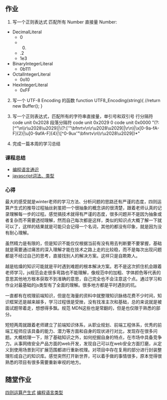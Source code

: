 ## 作业
1. 写一个正则表达式 匹配所有 Number 直接量
Number:
-  DecimalLiteral
    -  0
    - 0.
    -  .2
    - 1e3
- BinaryIntegerLiteral
    - 0b111
- OctalIntegerLiteral
    - 0o10
- HexIntegerLiteral
    - 0xFF
2. 写一个 UTF-8 Encoding 的函数
    function UTF8_Encoding(string){
        //return new Buffer();
    }
3. 写一个正则表达式，匹配所有的字符串直接量，单引号和双引号
<LS>行分隔符 code unit 0x2028
<PS>段落分隔符 code unit 0x2029
0 code unit 0x0000
"(?:[^"\n\\\r\u2028\u2029]|\\(?:['"\\bfnrtv\n\r\u2028\u2029]|\r\n)|\\x[0-9a-fA-F]{2}|\\u[0-9afA-F]{4}|\\[^0-9ux'"\\bfnrtv\n\\\r\u2028\u2029])*"

4. 完成一篇本周的学习总结
### 课程总结
- [编程语言通识](https://www.yuque.com/yangxiaomie/zu16ge/mc3a4g)
- [javascript词法、类型](https://www.yuque.com/yangxiaomie/zu16ge/xkotqm)
### 心得
最大的感受就是winter老师的学习方法、分析问题的思路还有严谨的态度，四则运算产生式的推导过程抽丝剥茧把一个很抽象的概念讲的很清楚，跟着老师认真的记录理解每一步的过程。感觉搞技术就得有严谨的态度，很多问题并不是因为抽象或者复杂而不需要透彻理解，然而自己每次都是这样，类似的知识点大概了解一下就可以了，这样的结果就是可能只会记得一个名词，其他的都没有印象，就是因为没有耐心理解。

虽然精力是有限的，但是知识不能仅仅根据当前有没有用去判断要不要掌握，基础就是需要通过痛苦的深入理解才能在技术之路上走的比较稳，而不是每次出现问题都是不经过自己的思考，直接找别人的解决方案。这样只是自欺欺人。

越是枯燥的知识可能就是平时遇到难题的根本解决方案。若不是这次抓住机会跟着老师学习，js规范会走很多弯路也不能理解，像规范中的加粗、字体颜色等代表的意思其他地方根本获取不到准确的意思，自己完全也不会注意这个点。通过学习和作业对最基础的js类型有了全面的理解。很多地方都是平时遇到的坑。

一直都有在梳理前端知识，但是在海量的资料中就整理知识脉络花费不少时间，知识框架还是越来越多，学习过程很是受挫，没有找准主次和基础，总的来说就是被面试题带着走，想想得多飘。规范 MDN这些也是常翻的，但是也仅限于熟悉的部分。

短短两周就跟着老师建立了前端知识体系，从职业规划、前端工程体系，优秀的前端工程师应该具备的能力、潜力等方面和自身的现状进行对比，发现存在很多问题。大概梳理一下，除了基础知识之外，如何挖掘自身的特点，在市场中具备竞争力。从事网络安全产品方面的web开发，发现自己可以在web安全方面打磨，从定义到使用场景到可扩展范围都进行重新梳理。对项目中存在复用的部分进行封装整理形成自己的知识库。感觉突然打开新世界，可以着手做的事情很多，原本觉得很熟悉的项目有很多需要重新审视的地方。
## 随堂作业
[四则运算产生式]()
[编程语言类型]()
